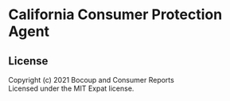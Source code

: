# California Consumer Protection Agent

## License

Copyright (c) 2021 Bocoup and Consumer Reports  
Licensed under the MIT Expat license.
